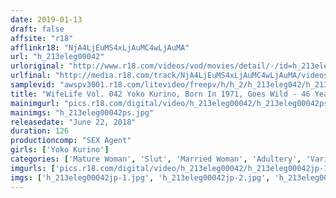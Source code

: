 ```yaml
---
date: 2019-01-13
draft: false
affsite: "r18"
afflinkr18: "NjA4LjEuMS4xLjAuMC4wLjAuMA"
url: "h_213eleg00042"
urloriginal: "http://www.r18.com/videos/vod/movies/detail/-/id=h_213eleg00042"
urlfinal: "http://media.r18.com/track/NjA4LjEuMS4xLjAuMC4wLjAuMA/videos/vod/movies/detail/-/id=h_213eleg00042"
samplevid: "awspv3001.r18.com/litevideo/freepv/h/h_2/h_213eleg042/h_213eleg042_dmb_w.mp4"
title: "WifeLife Vol. 042 Yoko Kurino, Born In 1971, Goes Wild - 46 Years Old During Filming - Her Measurements Are 88/62/92 92"
mainimgurl: "pics.r18.com/digital/video/h_213eleg00042/h_213eleg00042ps.jpg"
mainimgs: "h_213eleg00042ps.jpg"
releasedate: "June 22, 2018"
duration: 126
productioncomp: "SEX Agent"
girls: ['Yoko Kurino']
categories: ['Mature Woman', 'Slut', 'Married Woman', 'Adultery', 'Variety', 'Featured Actress', 'Blowjob', 'Hi-Def']
imgurls: ['pics.r18.com/digital/video/h_213eleg00042/h_213eleg00042jp-1.jpg', 'pics.r18.com/digital/video/h_213eleg00042/h_213eleg00042jp-2.jpg', 'pics.r18.com/digital/video/h_213eleg00042/h_213eleg00042jp-3.jpg', 'pics.r18.com/digital/video/h_213eleg00042/h_213eleg00042jp-4.jpg', 'pics.r18.com/digital/video/h_213eleg00042/h_213eleg00042jp-5.jpg', 'pics.r18.com/digital/video/h_213eleg00042/h_213eleg00042jp-6.jpg', 'pics.r18.com/digital/video/h_213eleg00042/h_213eleg00042jp-7.jpg', 'pics.r18.com/digital/video/h_213eleg00042/h_213eleg00042jp-8.jpg', 'pics.r18.com/digital/video/h_213eleg00042/h_213eleg00042jp-9.jpg', 'pics.r18.com/digital/video/h_213eleg00042/h_213eleg00042jp-10.jpg', 'pics.r18.com/digital/video/h_213eleg00042/h_213eleg00042jp-11.jpg', 'pics.r18.com/digital/video/h_213eleg00042/h_213eleg00042jp-12.jpg', 'pics.r18.com/digital/video/h_213eleg00042/h_213eleg00042jp-13.jpg', 'pics.r18.com/digital/video/h_213eleg00042/h_213eleg00042jp-14.jpg', 'pics.r18.com/digital/video/h_213eleg00042/h_213eleg00042jp-15.jpg', 'pics.r18.com/digital/video/h_213eleg00042/h_213eleg00042jp-16.jpg', 'pics.r18.com/digital/video/h_213eleg00042/h_213eleg00042jp-17.jpg', 'pics.r18.com/digital/video/h_213eleg00042/h_213eleg00042jp-18.jpg', 'pics.r18.com/digital/video/h_213eleg00042/h_213eleg00042jp-19.jpg', 'pics.r18.com/digital/video/h_213eleg00042/h_213eleg00042jp-20.jpg']
imgs: ['h_213eleg00042jp-1.jpg', 'h_213eleg00042jp-2.jpg', 'h_213eleg00042jp-3.jpg', 'h_213eleg00042jp-4.jpg', 'h_213eleg00042jp-5.jpg', 'h_213eleg00042jp-6.jpg', 'h_213eleg00042jp-7.jpg', 'h_213eleg00042jp-8.jpg', 'h_213eleg00042jp-9.jpg', 'h_213eleg00042jp-10.jpg', 'h_213eleg00042jp-11.jpg', 'h_213eleg00042jp-12.jpg', 'h_213eleg00042jp-13.jpg', 'h_213eleg00042jp-14.jpg', 'h_213eleg00042jp-15.jpg', 'h_213eleg00042jp-16.jpg', 'h_213eleg00042jp-17.jpg', 'h_213eleg00042jp-18.jpg', 'h_213eleg00042jp-19.jpg', 'h_213eleg00042jp-20.jpg']
---
```

